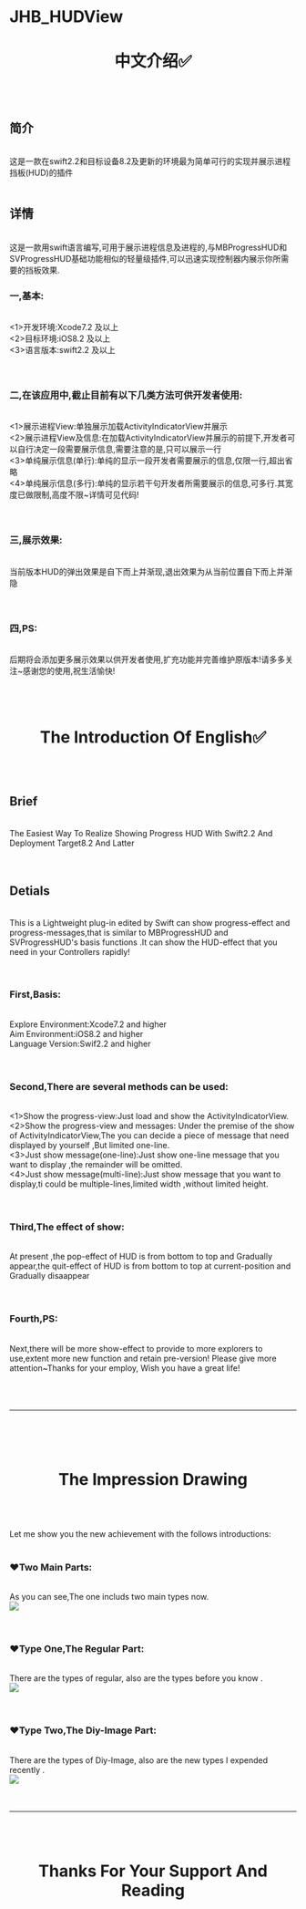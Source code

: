 # JHB_HUDView

<h1 align="center">中文介绍✅</h1>
<br>
<br>
<h2 align="left">简介</h2><br>
这是一款在swift2.2和目标设备8.2及更新的环境最为简单可行的实现并展示进程挡板(HUD)的插件
<br>
<br>
<h2 align="left">详情</h2><br>
这是一款用swift语言编写,可用于展示进程信息及进程的,与MBProgressHUD和SVProgressHUD基础功能相似的轻量级插件,可以迅速实现控制器内展示你所需要的挡板效果.<br>
<h3 align="left">一,基本:</h3><br>
<1>开发环境:Xcode7.2 及以上<br>
<2>目标环境:iOS8.2 及以上<br>
<3>语言版本:swift2.2 及以上<br>
<br>
<br>
<h3 align="left">二,在该应用中,截止目前有以下几类方法可供开发者使用:</h3><br>
<1>展示进程View:单独展示加载ActivityIndicatorView并展示<br>
<2>展示进程View及信息:在加载ActivityIndicatorView并展示的前提下,开发者可以自行决定一段需要展示信息,需要注意的是,只可以展示一行<br>
<3>单纯展示信息(单行):单纯的显示一段开发者需要展示的信息,仅限一行,超出省略<br>
<4>单纯展示信息(多行):单纯的显示若干句开发者所需要展示的信息,可多行.其宽度已做限制,高度不限~详情可见代码!<br>
<br>
<br>
<h3 align="left">三,展示效果:</h3><br>
当前版本HUD的弹出效果是自下而上并渐现,退出效果为从当前位置自下而上并渐隐<br>
<br>
<br>
<h3 align="left">四,PS:</h3><br>
后期将会添加更多展示效果以供开发者使用,扩充功能并完善维护原版本!请多多关注~感谢您的使用,祝生活愉快!<br>
<br>
<br>
<br>
<h1 align="center">The Introduction Of English✅</h1>
<br>
<br>
<h2 align="left">Brief</h2><br>
The Easiest Way To Realize Showing Progress HUD With Swift2.2 And Deployment Target8.2 And Latter <br>
<br>
<br>
<h2 align="left">Detials</h2><br>
This is a Lightweight plug-in edited by Swift can show progress-effect and progress-messages,that is similar to MBProgressHUD and SVProgressHUD's basis functions .It can show the HUD-effect that you need in your Controllers rapidly!<br>
<br>
<br>
<h3 align="left">First,Basis:</h3><br>
<one>Explore Environment:Xcode7.2 and higher<br>
<two>Aim Environment:iOS8.2 and higher<br>
<three>Language Version:Swif2.2 and higher<br>
<br>
<br>
<h3 align="left">Second,There are several methods can be used:</h3><br>
<1>Show the progress-view:Just load and show the ActivityIndicatorView.<br>
<2>Show the progress-view and messages: Under the premise of the show of ActivityIndicatorView,The you can decide a piece of message that need displayed by yourself ,But limited one-line.<br>
<3>Just show message(one-line):Just show one-line message that you want to display ,the remainder will be omitted.<br>
<4>Just show message(multi-line):Just show message that you want to display,ti could be multiple-lines,limited width ,without limited height.<br>
<br>
<br>
<h3 align="left">Third,The effect of show:</h3><br>
At present ,the pop-effect of HUD is from bottom to top and Gradually appear,the quit-effect of HUD is from bottom to top at current-position and Gradually disaappear<br>
<br>
<br>
<h3 align="left">Fourth,PS:</h3><br>
Next,there will be more show-effect to provide to more explorers to use,extent more new function and retain pre-version! Please give more attention~Thanks for your employ, Wish you have a great life!<br>
<br>
<br>
<br>
<hr />
<br>
<br>
<br>
<h1 align="center">The&nbspImpression&nbspDrawing</h1><br>
<br>
<br>
Let me show you the new achievement with the follows introductions:<br>
<br>
<h3 align="left">❤️Two Main Parts:</h3><br>
As you can see,The one includs two main types now.<br>
<img src="JHB_DemoGIFs/TwoMainParts.gif"><br>
<br>
<br>
<h3 align="left">❤️Type One,The Regular Part:</h3><br>
There are the types of regular, also are the types before you know .<br>
<img src="JHB_DemoGIFs/RegularPart.gif"><br>
<br>
<br>
<h3 align="left">❤️Type Two,The Diy-Image Part:</h3><br>
There are the types of Diy-Image, also are the new types I expended recently .<br>
<img src="JHB_DemoGIFs/Diy-ImagePart.gif"><br>
<br>
<br>
<hr />
<br>
<br>
<h1 align="center">Thanks For Your Support And Reading</h1>
<br>

